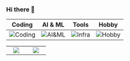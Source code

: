 ### Hi there 👋

| Coding | AI & ML | Tools | Hobby |
|--------|---------|-------|-------|
|![Coding](https://skillicons.dev/icons?i=python,js,cpp&perline=3)|![AI&ML](https://skillicons.dev/icons?i=pytorch,opencv,sklearn,tensorflow,fastapi,flask&perline=3)|![Infra](https://skillicons.dev/icons?i=aws,gcp,azure,docker,grafana,vscode&perline=3)| ![Hobby](https://skillicons.dev/icons?i=threejs,p5js,react,blender,figma,unreal,arduino,raspberrypi&perline=3)|

<table ><tr>
    <td width="30%" align="center"><a href="#/"><img src="https://github-readme-stats.vercel.app/api?username=mnrozhkov&show_icons=true&hide_title=true&hide_border=true&theme=buefy"></a></td>
    <td width="30%" align="center"><a href="#/"><img src="https://github-readme-stats.vercel.app/api/top-langs/?username=mnrozhkov&layout=compact&hide_title=true&hide_border=true&theme=buefy"></a></td>
</tr></table>
